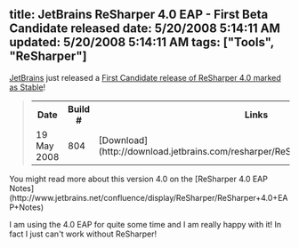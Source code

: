 title: JetBrains ReSharper 4.0 EAP - First Beta Candidate released
date: 5/20/2008 5:14:11 AM
updated: 5/20/2008 5:14:11 AM
tags: ["Tools", "ReSharper"]
---
[JetBrains](http://www.jetbrains.com/) just released a [First Candidate release of ReSharper 4.0 marked as Stable](http://www.jetbrains.net/confluence/display/ReSharper/ReSharper+4.0+Nightly+Builds)!

> <div class="page view" id="content">     <div class="wiki-content">       <table class="confluenceTable"><tbody>           <tr>             <th class="confluenceTh">Date </th>              <th class="confluenceTh">Build # </th>              <th class="confluenceTh">Links </th>              <th class="confluenceTh">Status </th>              <th class="confluenceTh">Comment </th>              <th class="confluenceTh">Known problems </th>              <th class="confluenceTh">Fixed issues </th>           </tr>            <tr>             <td class="confluenceTd">19 May 2008</td>              <td class="confluenceTd">804</td>              <td class="confluenceTd">[Download](http://download.jetbrains.com/resharper/ReSharperSetup.4.0.804.16.msi)</td>              <td class="confluenceTd">Beta Candidate</td>              <td class="confluenceTd"><font color="#008000">**Stable**</font></td>              <td class="confluenceTd">None</td>              <td class="confluenceTd">[Fixes](http://www.jetbrains.net/jira/secure/IssueNavigator.jspa?reset=true&&type=-2&pid=10241&customfield_10011%3AlessThan=00000000000804.000&customfield_10011%3AgreaterThan=00000000000804.000&resolution=1&sorter/field=issuekey&sorter/order=DESC)</td>           </tr>         </tbody></table>     </div>   </div>

  <div class="wiki-content">You might read more about this version 4.0 on the [ReSharper 4.0 EAP Notes](http://www.jetbrains.net/confluence/display/ReSharper/ReSharper+4.0+EAP+Notes)</div>  

I am using the 4.0 EAP for quite some time and I am really happy with it! In fact I just can't work without ReSharper!
